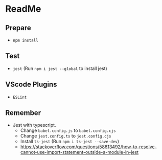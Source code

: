 # ReadMe

## Prepare

- `npm install`

## Test

- `jest` (Run `npm i jest --global` to install jest)

## VScode Plugins

- `ESLint`

## Remember

- Jest with typescript. 
  - Change `babel.config.js` to `babel.config.cjs`
  - Change `jest.config.ts` to `jest.config.cjs`
  - Install `ts-jest` (Run `npm i ts-jest --save-dev`)
  - <https://stackoverflow.com/questions/58613492/how-to-resolve-cannot-use-import-statement-outside-a-module-in-jest>
